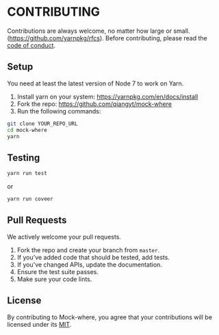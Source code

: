 # CONTRIBUTING

Contributions are always welcome, no matter how large or small. (https://github.com/yarnpkg/rfcs). Before contributing,
please read the [code of conduct](CODE_OF_CONDUCT.md).

## Setup

You need at least the latest version of Node 7 to work on Yarn.

1. Install yarn on your system: https://yarnpkg.com/en/docs/install
2. Fork the repo: https://github.com/qiangyt/mock-where
3. Run the following commands:

```sh
git clone YOUR_REPO_URL
cd mock-where
yarn
```

## Testing

```sh
yarn run test
```
or
```sh
yarn run coveer
```

## Pull Requests

We actively welcome your pull requests.

1. Fork the repo and create your branch from `master`.
2. If you've added code that should be tested, add tests.
3. If you've changed APIs, update the documentation.
4. Ensure the test suite passes.
5. Make sure your code lints.

## License

By contributing to Mock-where, you agree that your contributions will be licensed
under its [MIT](LICENSE).


